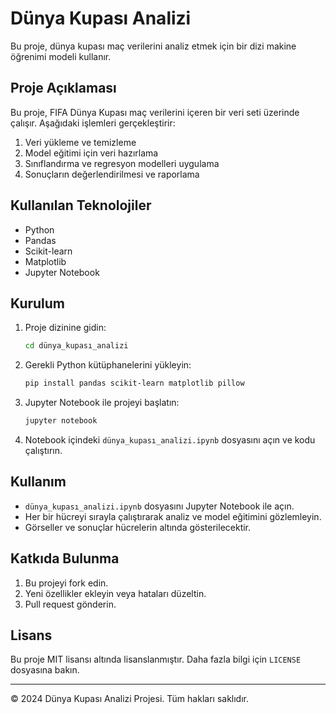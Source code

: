 # Dünya Kupası Analizi

Bu proje, dünya kupası maç verilerini analiz etmek için bir dizi makine öğrenimi modeli kullanır.

## Proje Açıklaması

Bu proje, FIFA Dünya Kupası maç verilerini içeren bir veri seti üzerinde çalışır. Aşağıdaki işlemleri gerçekleştirir:

1. Veri yükleme ve temizleme
2. Model eğitimi için veri hazırlama
3. Sınıflandırma ve regresyon modelleri uygulama
4. Sonuçların değerlendirilmesi ve raporlama

## Kullanılan Teknolojiler

- Python
- Pandas
- Scikit-learn
- Matplotlib
- Jupyter Notebook

## Kurulum

1. Proje dizinine gidin:

    ```bash
    cd dünya_kupası_analizi
    ```

2. Gerekli Python kütüphanelerini yükleyin:

    ```bash
    pip install pandas scikit-learn matplotlib pillow
    ```

3. Jupyter Notebook ile projeyi başlatın:

    ```bash
    jupyter notebook
    ```

4. Notebook içindeki `dünya_kupası_analizi.ipynb` dosyasını açın ve kodu çalıştırın.

## Kullanım

- `dünya_kupası_analizi.ipynb` dosyasını Jupyter Notebook ile açın.
- Her bir hücreyi sırayla çalıştırarak analiz ve model eğitimini gözlemleyin.
- Görseller ve sonuçlar hücrelerin altında gösterilecektir.

## Katkıda Bulunma

1. Bu projeyi fork edin.
2. Yeni özellikler ekleyin veya hataları düzeltin.
3. Pull request gönderin.

## Lisans

Bu proje MIT lisansı altında lisanslanmıştır. Daha fazla bilgi için `LICENSE` dosyasına bakın.

---
© 2024 Dünya Kupası Analizi Projesi. Tüm hakları saklıdır.
